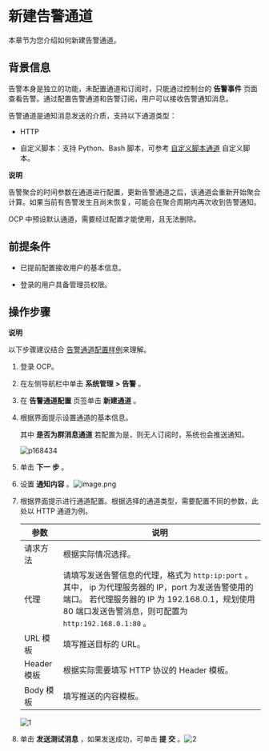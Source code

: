 新建告警通道
===========================

本章节为您介绍如何新建告警通道。

背景信息
-------------------------

告警本身是独立的功能，未配置通道和订阅时，只能通过控制台的 **告警事件** 页面查看告警。通过配置告警通道和告警订阅，用户可以接收告警通知消息。

告警通道是通知消息发送的介质，支持以下通道类型：

* HTTP



* 自定义脚本：支持 Python、Bash 脚本，可参考 [自定义脚本通道](../12.appendix/9.alarm-channel-configuration-example.md) 自定义脚本。





**说明**



告警聚合的时间参数在通道进行配置，更新告警通道之后，该通道会重新开始聚合计算。如果当前有告警发生且尚未恢复，可能会在聚合周期内再次收到告警通知。

OCP 中预设默认通道，需要经过配置才能使用，且无法删除。

前提条件
-------------------------

* 已提前配置接收用户的基本信息。



* 登录的用户具备管理员权限。






操作步骤
-------------------------

**说明**



以下步骤建议结合 [告警通道配置样例](../12.appendix/9.alarm-channel-configuration-example.md)来理解。

1. 登录 OCP。



2. 在左侧导航栏中单击 **系统管理** **\>** **告警** 。



3. 在 **告警通道配置** 页签单击 **新建通道** 。



4. 根据界面提示设置通道的基本信息。

   其中 **是否为群消息通道** 若配置为是，则无人订阅时，系统也会推送通知。

   ![p168434](https://help-static-aliyun-doc.aliyuncs.com/assets/img/zh-CN/0249060261/p271189.png)


5. 单击 **下一** **步** 。



6. 设置 **通知内容** 。![image.png](https://help-static-aliyun-doc.aliyuncs.com/assets/img/zh-CN/3248190061/p168435.png "image.png")



7. 根据界面提示进行通道配置。根据选择的通道类型，需要配置不同的参数，此处以 HTTP 通道为例。



   |    参数     |                                                                             说明                                                                              |
   |-----------|-------------------------------------------------------------------------------------------------------------------------------------------------------------|
   | 请求方法      | 根据实际情况选择。                                                                                                                                                   |
   | 代理        | 请填写发送告警信息的代理，格式为 `http:ip:port` 。其中， ip 为代理服务器的 IP，port 为发送告警使用的端口。 若代理服务器的 IP 为 192.168.0.1，规划使用 80 端口发送告警消息，则可配置为 `http:192.168.0.1:80` 。 |
   | URL 模板    | 填写推送目标的 URL。                                                                                                                                                |
   | Header 模板 | 根据实际需要填写 HTTP 协议的 Header 模板。                                                                                                                                |
   | Body 模板   | 填写推送的内容模板。                                                                                                                                                  |



   ![1](https://help-static-aliyun-doc.aliyuncs.com/assets/img/zh-CN/9218947061/p169823.png)


8. 单击 **发送测试消息** ，如果发送成功，可单击 **提** **交** 。![2](https://help-static-aliyun-doc.aliyuncs.com/assets/img/zh-CN/9218947061/p169824.png)
